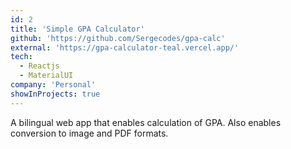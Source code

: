 ```yaml
---
id: 2
title: 'Simple GPA Calculator'
github: 'https://github.com/Sergecodes/gpa-calc'
external: 'https://gpa-calculator-teal.vercel.app/'
tech:
  - Reactjs
  - MaterialUI
company: 'Personal'
showInProjects: true
---
```


A bilingual web app that enables calculation of GPA. Also enables conversion to image and PDF formats.
